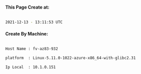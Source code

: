 
   
#### This Page Create at:

```bash

2021-12-13 - 13:11:53 UTC

```

#### Create By Machine:

```bash

Host Name : fv-az83-932

platform  : Linux-5.11.0-1022-azure-x86_64-with-glibc2.31

Ip Local  : 10.1.0.151

```

